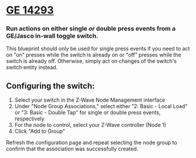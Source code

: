 # [GE 14293](https://byjasco.com/ge-z-wave-plus-wall-smart-switch-light-almond-toggle-500s)

### Run actions on either single *or* double press events from a GE/Jasco in-wall toggle switch.

This blueprint should only be used for single press events if you need to act on "on" presses while the switch is already on or "off" presses while the switch is already off. Otherwise, simply act on changes of the switch's switch entity instead.

## Configuring the switch:

1. Select your switch in the Z-Wave Node Management interface
2. Under "Node Group Associations," select either "2: Basic - Local Load" or "3: Basic - Double Tap" for single or double press events, respectively
3. For the node to control, select your Z-Wave controller (Node 1)
4. Click "Add to Group"

Refresh the configuration page and repeat selecting the node group to confirm that the association was successfully created.